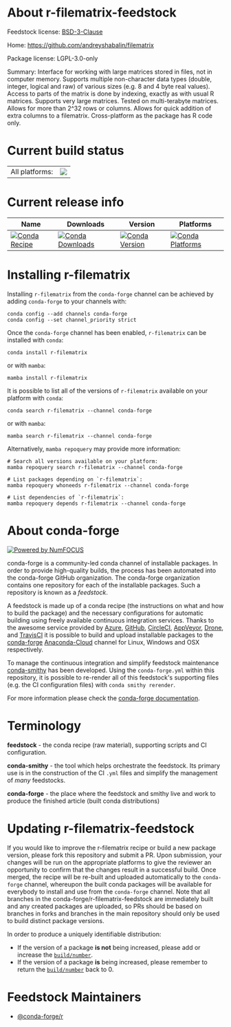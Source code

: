 About r-filematrix-feedstock
============================

Feedstock license: [BSD-3-Clause](https://github.com/conda-forge/r-filematrix-feedstock/blob/main/LICENSE.txt)

Home: https://github.com/andreyshabalin/filematrix

Package license: LGPL-3.0-only

Summary: Interface for working with large matrices stored in files, not in computer memory. Supports multiple non-character data types (double, integer, logical and raw) of various sizes (e.g. 8 and 4 byte real values). Access to parts of the matrix is done by indexing,  exactly as with usual R matrices. Supports very large matrices. Tested on multi-terabyte matrices. Allows for more than 2^32 rows or columns. Allows for quick addition of extra columns to a filematrix. Cross-platform as the package has R code only.

Current build status
====================


<table><tr><td>All platforms:</td>
    <td>
      <a href="https://dev.azure.com/conda-forge/feedstock-builds/_build/latest?definitionId=2404&branchName=main">
        <img src="https://dev.azure.com/conda-forge/feedstock-builds/_apis/build/status/r-filematrix-feedstock?branchName=main">
      </a>
    </td>
  </tr>
</table>

Current release info
====================

| Name | Downloads | Version | Platforms |
| --- | --- | --- | --- |
| [![Conda Recipe](https://img.shields.io/badge/recipe-r--filematrix-green.svg)](https://anaconda.org/conda-forge/r-filematrix) | [![Conda Downloads](https://img.shields.io/conda/dn/conda-forge/r-filematrix.svg)](https://anaconda.org/conda-forge/r-filematrix) | [![Conda Version](https://img.shields.io/conda/vn/conda-forge/r-filematrix.svg)](https://anaconda.org/conda-forge/r-filematrix) | [![Conda Platforms](https://img.shields.io/conda/pn/conda-forge/r-filematrix.svg)](https://anaconda.org/conda-forge/r-filematrix) |

Installing r-filematrix
=======================

Installing `r-filematrix` from the `conda-forge` channel can be achieved by adding `conda-forge` to your channels with:

```
conda config --add channels conda-forge
conda config --set channel_priority strict
```

Once the `conda-forge` channel has been enabled, `r-filematrix` can be installed with `conda`:

```
conda install r-filematrix
```

or with `mamba`:

```
mamba install r-filematrix
```

It is possible to list all of the versions of `r-filematrix` available on your platform with `conda`:

```
conda search r-filematrix --channel conda-forge
```

or with `mamba`:

```
mamba search r-filematrix --channel conda-forge
```

Alternatively, `mamba repoquery` may provide more information:

```
# Search all versions available on your platform:
mamba repoquery search r-filematrix --channel conda-forge

# List packages depending on `r-filematrix`:
mamba repoquery whoneeds r-filematrix --channel conda-forge

# List dependencies of `r-filematrix`:
mamba repoquery depends r-filematrix --channel conda-forge
```


About conda-forge
=================

[![Powered by
NumFOCUS](https://img.shields.io/badge/powered%20by-NumFOCUS-orange.svg?style=flat&colorA=E1523D&colorB=007D8A)](https://numfocus.org)

conda-forge is a community-led conda channel of installable packages.
In order to provide high-quality builds, the process has been automated into the
conda-forge GitHub organization. The conda-forge organization contains one repository
for each of the installable packages. Such a repository is known as a *feedstock*.

A feedstock is made up of a conda recipe (the instructions on what and how to build
the package) and the necessary configurations for automatic building using freely
available continuous integration services. Thanks to the awesome service provided by
[Azure](https://azure.microsoft.com/en-us/services/devops/), [GitHub](https://github.com/),
[CircleCI](https://circleci.com/), [AppVeyor](https://www.appveyor.com/),
[Drone](https://cloud.drone.io/welcome), and [TravisCI](https://travis-ci.com/)
it is possible to build and upload installable packages to the
[conda-forge](https://anaconda.org/conda-forge) [Anaconda-Cloud](https://anaconda.org/)
channel for Linux, Windows and OSX respectively.

To manage the continuous integration and simplify feedstock maintenance
[conda-smithy](https://github.com/conda-forge/conda-smithy) has been developed.
Using the ``conda-forge.yml`` within this repository, it is possible to re-render all of
this feedstock's supporting files (e.g. the CI configuration files) with ``conda smithy rerender``.

For more information please check the [conda-forge documentation](https://conda-forge.org/docs/).

Terminology
===========

**feedstock** - the conda recipe (raw material), supporting scripts and CI configuration.

**conda-smithy** - the tool which helps orchestrate the feedstock.
                   Its primary use is in the construction of the CI ``.yml`` files
                   and simplify the management of *many* feedstocks.

**conda-forge** - the place where the feedstock and smithy live and work to
                  produce the finished article (built conda distributions)


Updating r-filematrix-feedstock
===============================

If you would like to improve the r-filematrix recipe or build a new
package version, please fork this repository and submit a PR. Upon submission,
your changes will be run on the appropriate platforms to give the reviewer an
opportunity to confirm that the changes result in a successful build. Once
merged, the recipe will be re-built and uploaded automatically to the
`conda-forge` channel, whereupon the built conda packages will be available for
everybody to install and use from the `conda-forge` channel.
Note that all branches in the conda-forge/r-filematrix-feedstock are
immediately built and any created packages are uploaded, so PRs should be based
on branches in forks and branches in the main repository should only be used to
build distinct package versions.

In order to produce a uniquely identifiable distribution:
 * If the version of a package **is not** being increased, please add or increase
   the [``build/number``](https://docs.conda.io/projects/conda-build/en/latest/resources/define-metadata.html#build-number-and-string).
 * If the version of a package **is** being increased, please remember to return
   the [``build/number``](https://docs.conda.io/projects/conda-build/en/latest/resources/define-metadata.html#build-number-and-string)
   back to 0.

Feedstock Maintainers
=====================

* [@conda-forge/r](https://github.com/conda-forge/r/)

